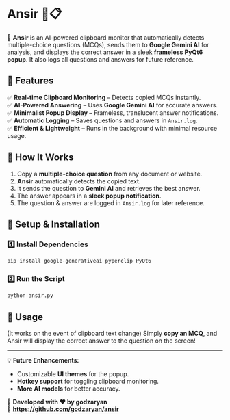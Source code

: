 # **Ansir** 🧠📋  
🚀 **Ansir** is an AI-powered clipboard monitor that automatically detects multiple-choice questions (MCQs), sends them to **Google Gemini AI** for analysis, and displays the correct answer in a sleek **frameless PyQt6 popup**. It also logs all questions and answers for future reference.  

## **🔹 Features**  
✅ **Real-time Clipboard Monitoring** – Detects copied MCQs instantly.  
✅ **AI-Powered Answering** – Uses **Google Gemini AI** for accurate answers.  
✅ **Minimalist Popup Display** – Frameless, translucent answer notifications.  
✅ **Automatic Logging** – Saves questions and answers in `Ansir.log`.  
✅ **Efficient & Lightweight** – Runs in the background with minimal resource usage.  

## **🔹 How It Works**  
1. Copy a **multiple-choice question** from any document or website.  
2. **Ansir** automatically detects the copied text.  
3. It sends the question to **Gemini AI** and retrieves the best answer.  
4. The answer appears in a **sleek popup notification**.  
5. The question & answer are logged in `Ansir.log` for later reference.  

## **🔹 Setup & Installation**  
### **1️⃣ Install Dependencies**  
```sh
pip install google-generativeai pyperclip PyQt6
```

### **2️⃣ Run the Script**  
```sh
python ansir.py
```

## **🔹 Usage**
(It works on the event of clipboard text change)
Simply **copy an MCQ**, and Ansir will display the correct answer to the question on the screen!

---

💡 **Future Enhancements:**  
- Customizable **UI themes** for the popup.  
- **Hotkey support** for toggling clipboard monitoring.  
- **More AI models** for better accuracy.  

📌 **Developed with ❤️ by godzaryan**  
🔗 **https://github.com/godzaryan/ansir**  
